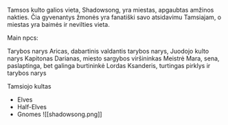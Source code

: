 Tamsos kulto galios vieta, Shadowsong, yra miestas, apgaubtas amžinos nakties. Čia gyvenantys žmonės yra fanatiški savo atsidavimu Tamsiajam, o miestas yra baimės ir nevilties vieta.

Main npcs:

Tarybos narys Aricas, dabartinis valdantis tarybos narys, Juodojo kulto narys
Kapitonas Darianas, miesto sargybos viršininkas
Meistrė Mara, sena, paslaptinga, bet galinga burtininkė
Lordas Ksanderis, turtingas pirklys ir tarybos narys

Tamsiojo kultas

-   Elves
-   Half-Elves
-   Gnomes
![[shadowsong.png]]